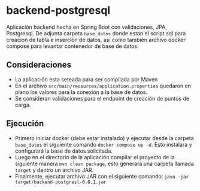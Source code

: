 # backend-postgresql 
Aplicación backend hecha en Spring Boot con validaciones, JPA, Postgresql. De adjunta carpeta `base_datos` donde estan el script sql para creacion de tabla e inserción de datos, asi como también archivo docker compose para levantar contenedor de base de datos.

## Consideraciones
- La aplicación esta seteada para ser compilada por Maven
- En el archivo `src/main/reosurces/application.properties` quedaron en plano los valores para la conexión a la base de datos.
- Se consideran validaciones para el endpoint de creación de puntos de carga.

## Ejecución
- Primero iniciar docker (debe estar instalado) y ejecutar desde la carpeta `base_datos` el siguiente comando `docker compose up -d`. Esto instalara y configurará la base de datos solicitada.
- Luego en el directorio de la aplicación compilar el proyecto de la siguiente manera `mvn clean package`, esto generará una carpeta llamada `target` y dentro un archivo JAR.
- Finalmente, ejecutar archivo JAR con el siguiente comando: `java -jar target/backend-postgresl-0.0.1.jar`